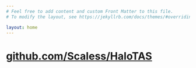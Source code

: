 ```yaml
---
# Feel free to add content and custom Front Matter to this file.
# To modify the layout, see https://jekyllrb.com/docs/themes/#overriding-theme-defaults

layout: home
---
```


# [github.com/Scaless/HaloTAS](https://github.com/Scaless/HaloTAS)
